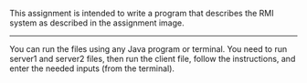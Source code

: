 This assignment is intended to write a program that describes the RMI system as described in the assignment image.

---------------------------------------------------------------------------------

You can run the files using any Java program or terminal. You need to run server1 and server2 files, then run the client file, follow the instructions, and enter the needed inputs (from the terminal).